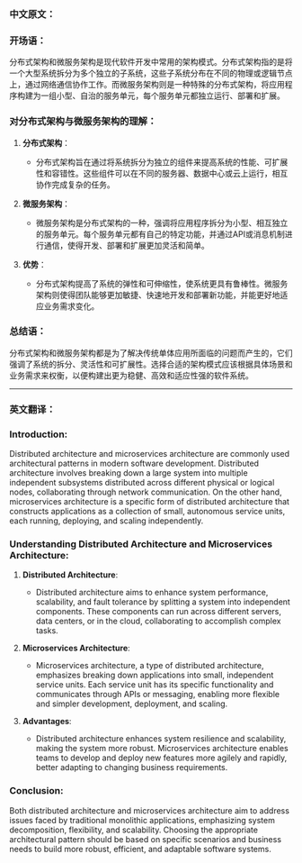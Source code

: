 ### 中文原文：

### 开场语：

分布式架构和微服务架构是现代软件开发中常用的架构模式。分布式架构指的是将一个大型系统拆分为多个独立的子系统，这些子系统分布在不同的物理或逻辑节点上，通过网络通信协作工作。而微服务架构则是一种特殊的分布式架构，将应用程序构建为一组小型、自治的服务单元，每个服务单元都独立运行、部署和扩展。

### 对分布式架构与微服务架构的理解：

1. **分布式架构**：
   - 分布式架构旨在通过将系统拆分为独立的组件来提高系统的性能、可扩展性和容错性。这些组件可以在不同的服务器、数据中心或云上运行，相互协作完成复杂的任务。

2. **微服务架构**：
   - 微服务架构是分布式架构的一种，强调将应用程序拆分为小型、相互独立的服务单元。每个服务单元都有自己的特定功能，并通过API或消息机制进行通信，使得开发、部署和扩展更加灵活和简单。

3. **优势**：
   - 分布式架构提高了系统的弹性和可伸缩性，使系统更具有鲁棒性。微服务架构则使得团队能够更加敏捷、快速地开发和部署新功能，并能更好地适应业务需求变化。

### 总结语：

分布式架构和微服务架构都是为了解决传统单体应用所面临的问题而产生的，它们强调了系统的拆分、灵活性和可扩展性。选择合适的架构模式应该根据具体场景和业务需求来权衡，以便构建出更为稳健、高效和适应性强的软件系统。

---

### 英文翻译：

### Introduction:

Distributed architecture and microservices architecture are commonly used architectural patterns in modern software development. Distributed architecture involves breaking down a large system into multiple independent subsystems distributed across different physical or logical nodes, collaborating through network communication. On the other hand, microservices architecture is a specific form of distributed architecture that constructs applications as a collection of small, autonomous service units, each running, deploying, and scaling independently.

### Understanding Distributed Architecture and Microservices Architecture:

1. **Distributed Architecture**:
   - Distributed architecture aims to enhance system performance, scalability, and fault tolerance by splitting a system into independent components. These components can run across different servers, data centers, or in the cloud, collaborating to accomplish complex tasks.

2. **Microservices Architecture**:
   - Microservices architecture, a type of distributed architecture, emphasizes breaking down applications into small, independent service units. Each service unit has its specific functionality and communicates through APIs or messaging, enabling more flexible and simpler development, deployment, and scaling.

3. **Advantages**:
   - Distributed architecture enhances system resilience and scalability, making the system more robust. Microservices architecture enables teams to develop and deploy new features more agilely and rapidly, better adapting to changing business requirements.

### Conclusion:

Both distributed architecture and microservices architecture aim to address issues faced by traditional monolithic applications, emphasizing system decomposition, flexibility, and scalability. Choosing the appropriate architectural pattern should be based on specific scenarios and business needs to build more robust, efficient, and adaptable software systems.